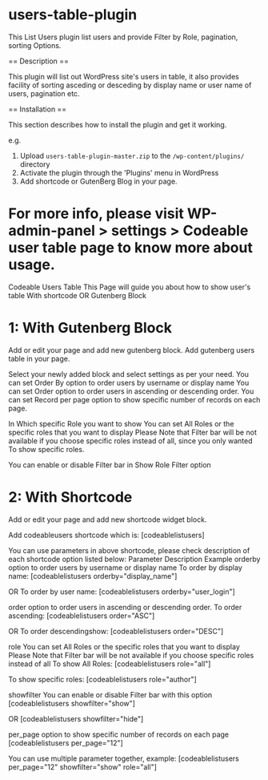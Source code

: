 # users-table-plugin

This List Users plugin list users and provide Filter by Role, pagination, sorting Options.

== Description ==

This plugin will list out WordPress site's users in table, it also provides facility of sorting asceding or desceding by display name or user name of users, pagination etc.

== Installation ==

This section describes how to install the plugin and get it working.

e.g.

1. Upload `users-table-plugin-master.zip` to the `/wp-content/plugins/` directory
2. Activate the plugin through the 'Plugins' menu in WordPress
3. Add shortcode or GutenBerg Blog in your page.

# For more info, please visit WP-admin-panel > settings > Codeable user table page to know more about usage.

Codeable Users Table
This Page will guide you about how to show user's table With shortcode OR Gutenberg Block

# 1: With Gutenberg Block

Add or edit your page and add new gutenberg block.
Add gutenberg users table in your page.

Select your newly added block and select settings as per your need.
You can set Order By option to order users by username or display name
You can set Order option to order users in ascending or descending order.
You can set Record per page option to show specific number of records on each page.

In Which specific Role you want to show You can set All Roles or the specific roles that you want to display
Please Note that Filter bar will be not available if you choose specific roles instead of all, since you only wanted
To show specific roles.

You can enable or disable Filter bar in Show Role Filter option

# 2: With Shortcode

Add or edit your page and add new shortcode widget block.

Add codeableusers shortcode which is:
[codeablelistusers]

You can use parameters in above shortcode, please check description of each shortcode option listed below:
Parameter	Description	Example
orderby	option to order users by username or display name	To order by display name:
[codeablelistusers orderby="display_name"]

OR To order by user name:
[codeablelistusers orderby="user_login"]

order	option to order users in ascending or descending order.	To order ascending:
[codeablelistusers order="ASC"]

OR To order descendingshow:
[codeablelistusers order="DESC"]

role	You can set All Roles or the specific roles that you want to display
Please Note that Filter bar will be not available 
if you choose specific roles instead of all	To show All Roles:
[codeablelistusers role="all"]

To show specific roles:
[codeablelistusers role="author"]

showfilter	You can enable or disable Filter bar with this option	
[codeablelistusers showfilter="show"]

OR
[codeablelistusers showfilter="hide"]

per_page	option to show specific number of records on each page	
[codeablelistusers per_page="12"]

You can use multiple parameter together, example:
[codeablelistusers per_page="12" showfilter="show" role="all"]

